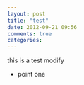 ```yaml
---
layout: post
title: "test"
date: 2012-09-21 09:56
comments: true
categories: 
---
```


this is a test 
modify
* point one

